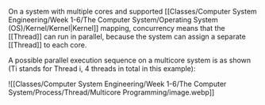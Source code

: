 On a system with multiple cores and supported [[Classes/Computer System Engineering/Week 1-6/The Computer System/Operating System (OS)/Kernel/Kernel|Kernel]] mapping, concurrency means that the [[Thread]] can run in parallel, because the system can assign a separate [[Thread]] to each core.

A possible parallel execution sequence on a multicore system is as shown (Ti stands for Thread i, 4 threads in total in this example):

![[Classes/Computer System Engineering/Week 1-6/The Computer System/Process/Thread/Multicore Programming/image.webp]]
